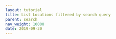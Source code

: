 ```yaml
---
layout: tutorial
title: List Locations filtered by search query
parent: search
nav_weight: 10000
date: 2019-09-30
---
```

